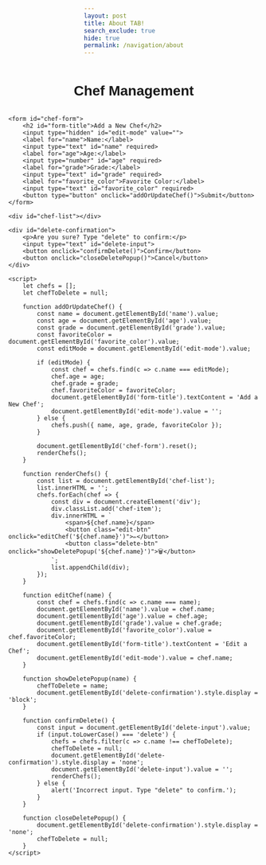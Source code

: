```yaml
---
layout: post
title: About TAB!
search_exclude: true
hide: true
permalink: /navigation/about
---
```


<html lang="en">
<head>
    <meta charset="UTF-8">
    <meta name="viewport" content="width=device-width, initial-scale=1.0">
    <title>Chef Management</title>
    <style>
        body {
            font-family: Arial, sans-serif;
            display: flex;
            flex-direction: column;
            align-items: center;
            margin-top: 50px;
        }
        button {
            padding: 10px 15px;
            font-size: 16px;
            margin: 5px;
            border: none;
            border-radius: 5px;
            cursor: pointer;
        }
        .edit-btn {
            background-color: #ffc107;
        }
        .delete-btn {
            background-color: #dc3545;
            color: white;
        }
        #chef-list {
            margin-top: 20px;
            width: 300px;
        }
        .chef-item {
            display: flex;
            justify-content: space-between;
            align-items: center;
            padding: 10px;
            border: 1px solid #ddd;
            border-radius: 5px;
            margin: 5px 0;
        }
        #delete-confirmation {
            display: none;
            position: fixed;
            background: white;
            padding: 20px;
            border: 2px solid black;
            top: 50%;
            left: 50%;
            transform: translate(-50%, -50%);
            text-align: center;
        }
    </style>
</head>
<body>
    <h1>Chef Management</h1>
    
    <form id="chef-form">
        <h2 id="form-title">Add a New Chef</h2>
        <input type="hidden" id="edit-mode" value="">
        <label for="name">Name:</label>
        <input type="text" id="name" required>
        <label for="age">Age:</label>
        <input type="number" id="age" required>
        <label for="grade">Grade:</label>
        <input type="text" id="grade" required>
        <label for="favorite_color">Favorite Color:</label>
        <input type="text" id="favorite_color" required>
        <button type="button" onclick="addOrUpdateChef()">Submit</button>
    </form>
    
    <div id="chef-list"></div>
    
    <div id="delete-confirmation">
        <p>Are you sure? Type "delete" to confirm:</p>
        <input type="text" id="delete-input">
        <button onclick="confirmDelete()">Confirm</button>
        <button onclick="closeDeletePopup()">Cancel</button>
    </div>
    
    <script>
        let chefs = [];
        let chefToDelete = null;

        function addOrUpdateChef() {
            const name = document.getElementById('name').value;
            const age = document.getElementById('age').value;
            const grade = document.getElementById('grade').value;
            const favoriteColor = document.getElementById('favorite_color').value;
            const editMode = document.getElementById('edit-mode').value;

            if (editMode) {
                const chef = chefs.find(c => c.name === editMode);
                chef.age = age;
                chef.grade = grade;
                chef.favoriteColor = favoriteColor;
                document.getElementById('form-title').textContent = 'Add a New Chef';
                document.getElementById('edit-mode').value = '';
            } else {
                chefs.push({ name, age, grade, favoriteColor });
            }

            document.getElementById('chef-form').reset();
            renderChefs();
        }

        function renderChefs() {
            const list = document.getElementById('chef-list');
            list.innerHTML = '';
            chefs.forEach(chef => {
                const div = document.createElement('div');
                div.classList.add('chef-item');
                div.innerHTML = `
                    <span>${chef.name}</span>
                    <button class="edit-btn" onclick="editChef('${chef.name}')">✏️</button>
                    <button class="delete-btn" onclick="showDeletePopup('${chef.name}')">🗑️</button>
                `;
                list.appendChild(div);
            });
        }

        function editChef(name) {
            const chef = chefs.find(c => c.name === name);
            document.getElementById('name').value = chef.name;
            document.getElementById('age').value = chef.age;
            document.getElementById('grade').value = chef.grade;
            document.getElementById('favorite_color').value = chef.favoriteColor;
            document.getElementById('form-title').textContent = 'Edit a Chef';
            document.getElementById('edit-mode').value = chef.name;
        }

        function showDeletePopup(name) {
            chefToDelete = name;
            document.getElementById('delete-confirmation').style.display = 'block';
        }

        function confirmDelete() {
            const input = document.getElementById('delete-input').value;
            if (input.toLowerCase() === 'delete') {
                chefs = chefs.filter(c => c.name !== chefToDelete);
                chefToDelete = null;
                document.getElementById('delete-confirmation').style.display = 'none';
                document.getElementById('delete-input').value = '';
                renderChefs();
            } else {
                alert('Incorrect input. Type "delete" to confirm.');
            }
        }

        function closeDeletePopup() {
            document.getElementById('delete-confirmation').style.display = 'none';
            chefToDelete = null;
        }
    </script>
</body>
</html>
